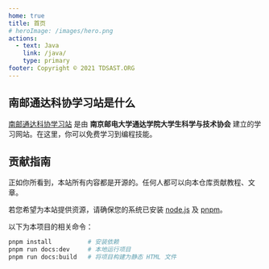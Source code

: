 ```yaml
---
home: true
title: 首页
# heroImage: /images/hero.png
actions:
  - text: Java
    link: /java/
    type: primary
footer: Copyright © 2021 TDSAST.ORG
---
```

## 南邮通达科协学习站是什么

[南邮通达科协学习站](https://doc.tdsast.org) 是由 **南京邮电大学通达学院大学生科学与技术协会** 建立的学习网站。在这里，你可以免费学习到编程技能。

## 贡献指南

正如你所看到，本站所有内容都是开源的。任何人都可以向本仓库贡献教程、文章。

若您希望为本站提供资源，请确保您的系统已安装 [node.js](https://nodejs.org/zh-cn/) 及 [pnpm](https://pnpm.io/zh/)。

以下为本项目的相关命令：

```bash
pnpm install          # 安装依赖
pnpm run docs:dev     # 本地运行项目
pnpm run docs:build   # 将项目构建为静态 HTML 文件
```
